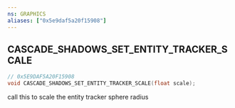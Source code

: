 ```yaml
---
ns: GRAPHICS
aliases: ["0x5e9daf5a20f15908"]
---
```

## CASCADE_SHADOWS_SET_ENTITY_TRACKER_SCALE

```c
// 0x5E9DAF5A20F15908
void CASCADE_SHADOWS_SET_ENTITY_TRACKER_SCALE(float scale);
```

call this to scale the entity tracker sphere radius


